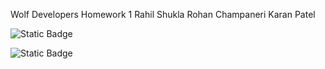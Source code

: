 Wolf Developers 
Homework 1
Rahil Shukla
Rohan Champaneri
Karan Patel

![Static Badge](https://img.shields.io/badge/Wolf-Developers-blue)

![Static Badge](https://img.shields.io/badge/Python-3776AB?style=for-the-badge&logo=python&logoColor=white)
